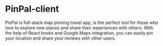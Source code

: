 # PinPal-client
PinPal is full-stack map pinning travel app, is the perfect tool for those who love to explore new places and share their experiences with others. With the help of React hooks and Google Maps integration, you can easily pin your location and share your reviews with other users.
